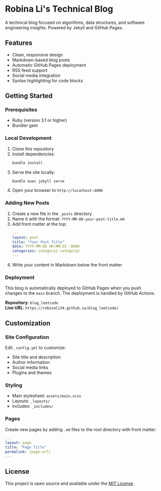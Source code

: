 # Robina Li's Technical Blog

A technical blog focused on algorithms, data structures, and software engineering insights. Powered by Jekyll and GitHub Pages.

## Features

- Clean, responsive design
- Markdown-based blog posts
- Automatic GitHub Pages deployment
- RSS feed support
- Social media integration
- Syntax highlighting for code blocks

## Getting Started

### Prerequisites

- Ruby (version 3.1 or higher)
- Bundler gem

### Local Development

1. Clone this repository
2. Install dependencies:
   ```bash
   bundle install
   ```
3. Serve the site locally:
   ```bash
   bundle exec jekyll serve
   ```
4. Open your browser to `http://localhost:4000`

### Adding New Posts

1. Create a new file in the `_posts` directory
2. Name it with the format: `YYYY-MM-DD-your-post-title.md`
3. Add front matter at the top:
   ```yaml
   ---
   layout: post
   title: "Your Post Title"
   date: YYYY-MM-DD HH:MM:SS -0000
   categories: category1 category2
   ---
   ```
4. Write your content in Markdown below the front matter

### Deployment

This blog is automatically deployed to GitHub Pages when you push changes to the `main` branch. The deployment is handled by GitHub Actions.

**Repository**: `blog_leetcode`  
**Live URL**: `https://robinali34.github.io/blog_leetcode/`

## Customization

### Site Configuration

Edit `_config.yml` to customize:
- Site title and description
- Author information
- Social media links
- Plugins and themes

### Styling

- Main stylesheet: `assets/main.scss`
- Layouts: `_layouts/`
- Includes: `_includes/`

### Pages

Create new pages by adding `.md` files to the root directory with front matter:
```yaml
---
layout: page
title: "Page Title"
permalink: /page-url/
---
```

## License

This project is open source and available under the [MIT License](LICENSE).
